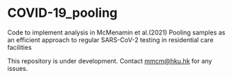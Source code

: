# COVID-19_pooling
Code to implement analysis in McMenamin et al.(2021) Pooling samples as an efficient approach to regular SARS-CoV-2 testing in residential care facilities 

This repository is under development. Contact <mmcm@hku.hk> for any issues. 
